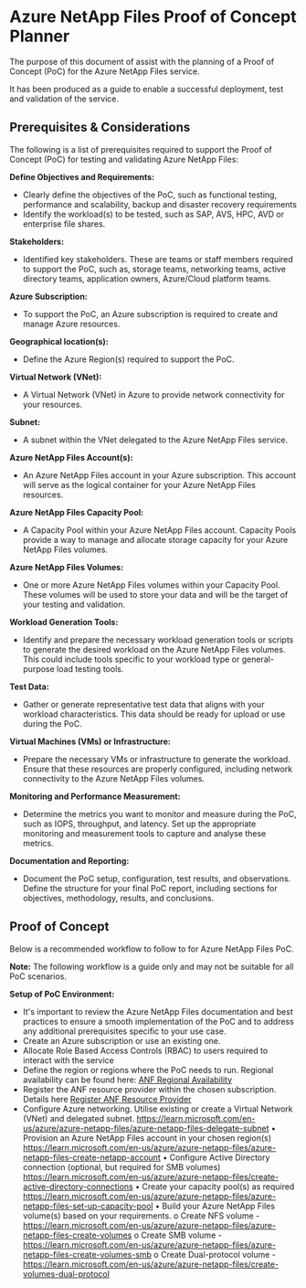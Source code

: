 # Azure NetApp Files Proof of Concept Planner

The purpose of this document of assist with the planning of a Proof of Concept (PoC) for the Azure NetApp Files service.

It has been produced as a guide to enable a successful deployment, test and validation of the service.

## Prerequisites & Considerations

The following is a list of prerequisites required to support the Proof of Concept (PoC) for testing and validating Azure NetApp Files:

**Define Objectives and Requirements:**
- Clearly define the objectives of the PoC, such as functional testing, performance and scalability, backup and disaster recovery requirements
- Identify the workload(s) to be tested, such as SAP, AVS, HPC, AVD or enterprise file shares.

**Stakeholders:**
- Identified key stakeholders. These are teams or staff members required to support the PoC, such as, storage teams, networking teams, active directory teams, application owners, Azure/Cloud platform teams.

**Azure Subscription:**
- To support the PoC, an Azure subscription is required to create and manage Azure resources.

**Geographical location(s):**
- Define the Azure Region(s) required to support the PoC.

**Virtual Network (VNet):**
- A Virtual Network (VNet) in Azure to provide network connectivity for your resources.

**Subnet:**
- A subnet within the VNet delegated to the Azure NetApp Files service.

**Azure NetApp Files Account(s):**
- An Azure NetApp Files account in your Azure subscription. This account will serve as the logical container for your Azure NetApp Files resources.

**Azure NetApp Files Capacity Pool:**
- A Capacity Pool within your Azure NetApp Files account. Capacity Pools provide a way to manage and allocate storage capacity for your Azure NetApp Files volumes.

**Azure NetApp Files Volumes:** 
- One or more Azure NetApp Files volumes within your Capacity Pool. These volumes will be used to store your data and will be the target of your testing and validation.

**Workload Generation Tools:**
- Identify and prepare the necessary workload generation tools or scripts to generate the desired workload on the Azure NetApp Files volumes. This could include tools specific to your workload type or general-purpose load testing tools.

**Test Data:** 
- Gather or generate representative test data that aligns with your workload characteristics. This data should be ready for upload or use during the PoC.

**Virtual Machines (VMs) or Infrastructure:** 
- Prepare the necessary VMs or infrastructure to generate the workload. Ensure that these resources are properly configured, including network connectivity to the Azure NetApp Files volumes.

**Monitoring and Performance Measurement:**
- Determine the metrics you want to monitor and measure during the PoC, such as IOPS, throughput, and latency. Set up the appropriate monitoring and measurement tools to capture and analyse these metrics.

**Documentation and Reporting:**
- Document the PoC setup, configuration, test results, and observations. Define the structure for your final PoC report, including sections for objectives, methodology, results, and conclusions.

## Proof of Concept
Below is a recommended workflow to follow to for Azure NetApp Files PoC.

**Note:** The following workflow is a guide only and may not be suitable for all PoC scenarios.

**Setup of PoC Environment:**
- It's important to review the Azure NetApp Files documentation and best practices to ensure a smooth implementation of the PoC and to address any additional prerequisites specific to your use case.
- Create an Azure subscription or use an existing one.
- Allocate Role Based Access Controls (RBAC) to users required to interact with the service
- Define the region or regions where the PoC needs to run. Regional availability can be found here: [ANF Regional Availability](
https://azure.microsoft.com/en-gb/explore/global-infrastructure/products-by-region/?products=netapp&rar=true&regions=all)
- Register the ANF resource provider within the chosen subscription. Details here [Register ANF Resource Provider](
https://learn.microsoft.com/en-us/azure/azure-netapp-files/azure-netapp-files-register)
- Configure Azure networking. Utilise existing or create a Virtual Network (VNet) and delegated subnet.
https://learn.microsoft.com/en-us/azure/azure-netapp-files/azure-netapp-files-delegate-subnet 
•	Provision an Azure NetApp Files account in your chosen region(s)
https://learn.microsoft.com/en-us/azure/azure-netapp-files/azure-netapp-files-create-netapp-account 
•	Configure Active Directory connection (optional, but required for SMB volumes)
https://learn.microsoft.com/en-us/azure/azure-netapp-files/create-active-directory-connections 
•	Create your capacity pool(s) as required
https://learn.microsoft.com/en-us/azure/azure-netapp-files/azure-netapp-files-set-up-capacity-pool 
•	Build your Azure NetApp Files volume(s) based on your requirements.
o	Create NFS volume - https://learn.microsoft.com/en-us/azure/azure-netapp-files/azure-netapp-files-create-volumes
o	Create SMB volume - https://learn.microsoft.com/en-us/azure/azure-netapp-files/azure-netapp-files-create-volumes-smb 
o	Create Dual-protocol volume - https://learn.microsoft.com/en-us/azure/azure-netapp-files/create-volumes-dual-protocol 


